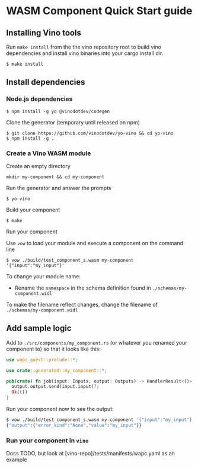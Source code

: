 # WASM Component Quick Start guide

## Installing Vino tools

Run `make install` from the the vino repository root to build vino dependencies and install vino binaries into your cargo install dir.

```shell
$ make install
```

## Install dependencies

### Node.js dependencies

```shell
$ npm install -g yo @vinodotdev/codegen
```

Clone the generator (temporary until released on npm)

```shell
$ git clone https://github.com/vinodotdev/yo-vino && cd yo-vino
$ npm install -g .
```

### Create a Vino WASM module

Create an empty directory

```shell
mkdir my-component && cd my-component
```

Run the generator and answer the prompts

```shell
$ yo vino
```

Build your component

```shell
$ make
```

Run your component

Use `vow` to load your module and execute a component on the command line

```shell
$ vow ./build/test_component_s.wasm my-component '{"input":"my_input"}'
```

To change your module name:

- Rename the `namespace` in the schema definition found in `./schemas/my-component.widl`

To make the filename reflect changes, change the filename of `./schemas/my-component.widl`

## Add sample logic

Add to `./src/components/my_component.rs` (or whatever you renamed your component to) so that it looks like this:

```rs
use wapc_guest::prelude::*;

use crate::generated::my_component::*;

pub(crate) fn job(input: Inputs, output: Outputs) -> HandlerResult<()> {
  output.output.send(input.input)?;
  Ok(())
}
```

Run your component now to see the output:

```sh
$ vow ./build/test_component_s.wasm my-component '{"input":"my_input"}'
{"output":{"error_kind":"None","value":"my_input"}}
```

### Run your component in `vino`

Docs TODO, but look at [vino-repo]/tests/manifests/wapc.yaml as an example
